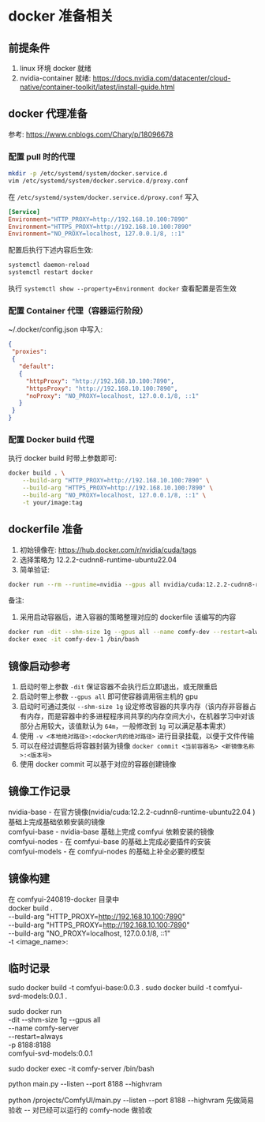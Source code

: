 # docker 准备相关
## 前提条件
1. linux 环境 docker 就绪  
1. nvidia-container 就绪: https://docs.nvidia.com/datacenter/cloud-native/container-toolkit/latest/install-guide.html  

## docker 代理准备
参考: https://www.cnblogs.com/Chary/p/18096678  

### 配置 pull 时的代理
```bash
mkdir -p /etc/systemd/system/docker.service.d
vim /etc/systemd/system/docker.service.d/proxy.conf
```

在 `/etc/systemd/system/docker.service.d/proxy.conf` 写入  
```conf
[Service]
Environment="HTTP_PROXY=http://192.168.10.100:7890"
Environment="HTTPS_PROXY=http://192.168.10.100:7890"
Environment="NO_PROXY=localhost, 127.0.0.1/8, ::1"
```

配置后执行下述内容后生效:  
```bash
systemctl daemon-reload
systemctl restart docker
```

执行 `systemctl show --property=Environment docker` 查看配置是否生效  

### 配置 Container 代理（容器运行阶段）
~/.docker/config.json 中写入:  
```json
{
 "proxies":
 {
   "default":
   {
     "httpProxy": "http://192.168.10.100:7890",
     "httpsProxy": "http://192.168.10.100:7890",
     "noProxy": "NO_PROXY=localhost, 127.0.0.1/8, ::1"
   }
 }
}
```

### 配置 Docker build 代理
执行 docker build 时带上参数即可:  
```bash
docker build . \
    --build-arg "HTTP_PROXY=http://192.168.10.100:7890" \
    --build-arg "HTTPS_PROXY=http://192.168.10.100:7890" \
    --build-arg "NO_PROXY=localhost, 127.0.0.1/8, ::1" \
    -t your/image:tag
```

## dockerfile 准备
1. 初始镜像在: https://hub.docker.com/r/nvidia/cuda/tags  
1. 选择策略为 12.2.2-cudnn8-runtime-ubuntu22.04  
1. 简单验证:  
```bash
docker run --rm --runtime=nvidia --gpus all nvidia/cuda:12.2.2-cudnn8-runtime-ubuntu22.04 nvidia-smi  
```

备注:  
1. 采用启动容器后，进入容器的策略整理对应的 dockerfile 该编写的内容  
```bash
docker run -dit --shm-size 1g --gpus all --name comfy-dev --restart=always nvidia/cuda:12.2.2-cudnn8-runtime-ubuntu22.04
docker exec -it comfy-dev-1 /bin/bash
```

## 镜像启动参考
1. 启动时带上参数 `-dit` 保证容器不会执行后立即退出，或无限重启  
1. 启动时带上参数 `--gpus all` 即可使容器调用宿主机的 gpu  
1. 启动时可通过类似 `--shm-size 1g` 设定修改容器的共享内存（该内存非容器占有内存，而是容器中的多进程程序间共享的内存空间大小，在机器学习中对该部分占用较大，该值默认为 `64m`，一般修改到 `1g` 可以满足基本需求）  
1. 使用 `-v <本地绝对路径>:<docker内的绝对路径>` 进行目录挂载，以便于文件传输  
1. 可以在经过调整后将容器封装为镜像 `docker commit <当前容器名> <新镜像名称>:<版本号>`  
1. 使用 docker commit <containerId> <imageName> 可以基于对应的容器创建镜像  

## 镜像工作记录
nvidia-base - 在官方镜像(nvidia/cuda:12.2.2-cudnn8-runtime-ubuntu22.04 )基础上完成基础依赖安装的镜像  
comfyui-base - nvidia-base 基础上完成 comfyui 依赖安装的镜像  
comfyui-nodes - 在 comfyui-base 的基础上完成必要插件的安装  
comfyui-models - 在 comfyui-nodes 的基础上补全必要的模型  

## 镜像构建
在 comfyui-240819-docker 目录中  
docker build . \
    --build-arg "HTTP_PROXY=http://192.168.10.100:7890" \
    --build-arg "HTTPS_PROXY=http://192.168.10.100:7890" \
    --build-arg "NO_PROXY=localhost, 127.0.0.1/8, ::1" \
    -t <image_name>:<tag>

## 临时记录
sudo docker build -t comfyui-base:0.0.3 .
sudo docker build -t comfyui-svd-models:0.0.1 .

sudo docker run \
  -dit --shm-size 1g --gpus all \
  --name comfy-server \
  --restart=always \
  -p 8188:8188 \
  comfyui-svd-models:0.0.1

sudo docker exec -it comfy-server /bin/bash

python main.py --listen --port 8188 --highvram

python /projects/ComfyUI/main.py --listen --port 8188 --highvram
先做简易验收 -- 对已经可以运行的 comfy-node 做验收

